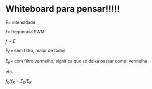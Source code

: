# Whiteboard para pensar!!!!!

$E =$ intensidade

$f =$ frequencia PWM

$f \propto E$

$E_0 =$ sem filtro, maior de todos

$E_R =$ com filtro vermelho, significa que só deixa passar comp. vermelha

etc.

$f_0 /f_R = E_0 / E_R$